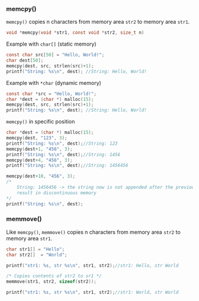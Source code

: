 ### memcpy()

``memcpy()`` copies n characters from memory area ``str2`` to memory area ``str1``.

```c
void *memcpy(void *str1, const void *str2, size_t n)
```

Example with ``char[]`` (static memory)

```c
const char src[50] = "Hello, World!";
char dest[50];
memcpy(dest, src, strlen(src)+1);
printf("String: %s\n", dest); //String: Hello, World!
```
Example with ``*char`` (dynamic memory)
```c
const char *src = "Hello, World!";
char *dest = (char *) malloc(15);
memcpy(dest, src, strlen(src)+1);
printf("String: %s\n", dest); //String: Hello, World!
```

``memcpy()`` in specific position

```c
char *dest = (char *) malloc(15);
memcpy(dest, "123", 3);
printf("String: %s\n", dest);//String: 123
memcpy(dest+1, "456", 3);
printf("String: %s\n", dest);//String: 1456
memcpy(dest+4, "456", 3);
printf("String: %s\n", dest);//String: 1456456

memcpy(dest+10, "456", 3);
/*
	String: 1456456 -> the string now is not appended after the previous appending as dest+10 
	result in discontinuous memory
*/
printf("String: %s\n", dest);
```

### memmove()

Like ``memcpy()``, ``memmove()`` copies n characters from memory area ``str2`` to memory area ``str1``.


```cpp
char str1[] = "Hello";
char str2[]  = "World";

printf("str1: %s, str %s\n", str1, str2);//str1: Hello, str World

/* Copies contents of str2 to sr1 */
memmove(str1, str2, sizeof(str2)); 

printf("str1: %s, str %s\n", str1, str2);//str1: World, str World
```
